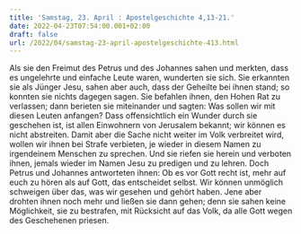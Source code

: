 ```yaml
---
title: 'Samstag, 23. April : Apostelgeschichte 4,13-21.'
date: 2022-04-23T07:54:00.001+02:00
draft: false
url: /2022/04/samstag-23-april-apostelgeschichte-413.html
---
```


Als sie den Freimut des Petrus und des Johannes sahen und merkten, dass es ungelehrte und einfache Leute waren, wunderten sie sich. Sie erkannten sie als Jünger Jesu, sahen aber auch, dass der Geheilte bei ihnen stand; so konnten sie nichts dagegen sagen. Sie befahlen ihnen, den Hohen Rat zu verlassen; dann berieten sie miteinander und sagten: Was sollen wir mit diesen Leuten anfangen? Dass offensichtlich ein Wunder durch sie geschehen ist, ist allen Einwohnern von Jerusalem bekannt; wir können es nicht abstreiten. Damit aber die Sache nicht weiter im Volk verbreitet wird, wollen wir ihnen bei Strafe verbieten, je wieder in diesem Namen zu irgendeinem Menschen zu sprechen. Und sie riefen sie herein und verboten ihnen, jemals wieder im Namen Jesu zu predigen und zu lehren. Doch Petrus und Johannes antworteten ihnen: Ob es vor Gott recht ist, mehr auf euch zu hören als auf Gott, das entscheidet selbst. Wir können unmöglich schweigen über das, was wir gesehen und gehört haben. Jene aber drohten ihnen noch mehr und ließen sie dann gehen; denn sie sahen keine Möglichkeit, sie zu bestrafen, mit Rücksicht auf das Volk, da alle Gott wegen des Geschehenen priesen.
